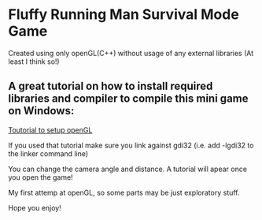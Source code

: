 # Fluffy Running Man Survival Mode Game

Created using only openGL(C++) without usage of any external libraries (At least I think so!)

## A great tutorial on how to install required libraries and compiler to compile this mini game on Windows: 

[Toutorial to setup openGL](https://medium.com/@bhargav.chippada19/how-to-setup-opengl-on-mingw-w64-in-windows-10-64-bits-b77f350cea7e)

If you used that tutorial make sure you link against gdi32 (i.e. add -lgdi32 to the linker command line)

You can change the camera angle and distance. A tutorial will apear once you open the game!

My first attemp at openGL, so some parts may be just exploratory stuff.

Hope you enjoy!
